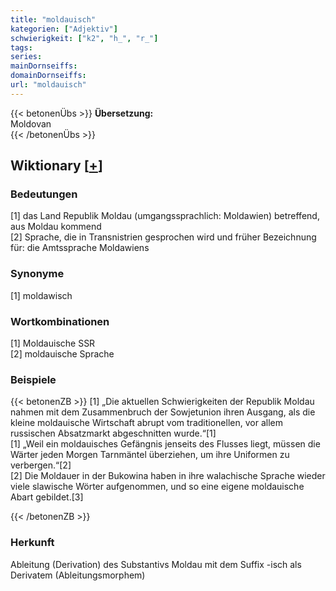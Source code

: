 ```yaml
---
title: "moldauisch"
kategorien: ["Adjektiv"]
schwierigkeit: ["k2", "h_", "r_"]
tags:
series:
mainDornseiffs:
domainDornseiffs:
url: "moldauisch"
---
```


{{< betonenÜbs >}}
**Übersetzung:**  
Moldovan  
{{< /betonenÜbs >}}

## Wiktionary [[+](https://de.wiktionary.org/wiki/moldauisch)]

### Bedeutungen
[1] das Land Republik Moldau (umgangssprachlich: Moldawien) betreffend, aus Moldau kommend  
[2] Sprache, die in Transnistrien gesprochen wird und früher Bezeichnung für: die Amtssprache Moldawiens  

### Synonyme
[1] moldawisch  

### Wortkombinationen
[1] Moldauische SSR  
[2] moldauische Sprache  

### Beispiele
{{< betonenZB >}}
[1] „Die aktuellen Schwierigkeiten der Republik Moldau nahmen mit dem Zusammenbruch der Sowjetunion ihren Ausgang, als die kleine moldauische Wirtschaft abrupt vom traditionellen, vor allem russischen Absatzmarkt abgeschnitten wurde.“[1]  
[1] „Weil ein moldauisches Gefängnis jenseits des Flusses liegt, müssen die Wärter jeden Morgen Tarnmäntel überziehen, um ihre Uniformen zu verbergen.“[2]  
[2] Die Moldauer in der Bukowina haben in ihre walachische Sprache wieder viele slawische Wörter aufgenommen, und so eine eigene moldauische Abart gebildet.[3]  

{{< /betonenZB >}}
### Herkunft
Ableitung (Derivation) des Substantivs Moldau mit dem Suffix -isch als Derivatem (Ableitungsmorphem)  


